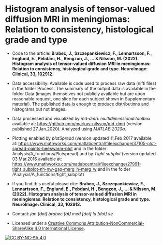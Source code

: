 # Histogram analysis of tensor-valued diffusion MRI in meningiomas: Relation to consistency, histological grade and type
* Code to the article: **Brabec, J., Szczepankiewicz, F., Lennartsson, F., Englund, E., Pebdani, H., Bengzon, J., ... & Nilsson, M. (2022). Histogram analysis of tensor-valued diffusion MRI in meningiomas: Relation to consistency, histological grade and type. NeuroImage: Clinical, 33, 102912.**

* Data accessibility: Available is code used to process raw data (nifti files) in the folder Process. The summary of the output data is available in the folder Data (images themselves not publicly available but are upon reasonable request, one slice for each subject shown in Supplementary material). The published data is enough to produce distributions and histograms but not images.

* Data processed and visualized by *md-dmri: multidimensional toolbox* available at: https://github.com/markus-nilsson/md-dmri (version published 27.Jan.2020). Analyzed using *MATLAB 2020a*.
* Plotting enabled by *plotSpread* (version updated 11.Feb 2017 available at: https://www.mathworks.com/matlabcentral/fileexchange/37105-plot-spread-points-beeswarm-plot and in the folder Analysis/A_functions/Plotspread) and by *Tight subplot* (version updated 03.Mar.2016 available at: https://www.mathworks.com/matlabcentral/fileexchange/27991-tight_subplot-nh-nw-gap-marg_h-marg_w and in the folder /Analysis/A_functions/tight_subplot)

* If you find this useful please cite:
**Brabec, J., Szczepankiewicz, F., Lennartsson, F., Englund, E., Pebdani, H., Bengzon, J., ... & Nilsson, M. (2022). Histogram analysis of tensor-valued diffusion MRI in meningiomas: Relation to consistency, histological grade and type. NeuroImage: Clinical, 33, 102912.**

* Contact: *jan [dot] brabec [at] med [dot] lu [dot] se*

* Licensed under a [Creative Commons Attribution-NonCommercial-ShareAlike 4.0 International License][cc-by-nc-sa].

[![CC BY-NC-SA 4.0][cc-by-nc-sa-image]][cc-by-nc-sa]

[cc-by-nc-sa]: http://creativecommons.org/licenses/by-nc-sa/4.0/
[cc-by-nc-sa-image]: https://licensebuttons.net/l/by-nc-sa/4.0/88x31.png
